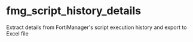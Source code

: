 # fmg_script_history_details
Extract details from FortiManager's script execution history and export to Excel file
